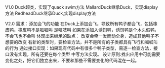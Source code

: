 V1.0
Duck超类，实现了quack swim方法
MallardDuck继承Duck，实现display方法
RedheadDuck继承Duck,实现display方法


V2.0
需求：添加会飞的功能
在Duck上添加会飞，导致所有鸭子都会飞，包括橡皮鸭，橡皮鸭不是呱呱叫 是吱吱叫
如果在添加入诱饵鸭，诱饵鸭是个木头假鸭，不会飞也不会叫
体现出来继承的缺点：
    改变会牵一发而动全身，造成其他鸭子不想要的改变
    有新的类型时，要检查方法，并不是所有的子类都具有飞行和呱呱叫的行为
通过接口实现：如果现有代码中有很多个鸭子类型，需逐一检查方法，接口没有实现，所有还要在每个类型
中写方法实现。
设计原则:找出应用中可能需要变化之处，把它们独立出来，不要和那些不需要变化的代码混在一起。